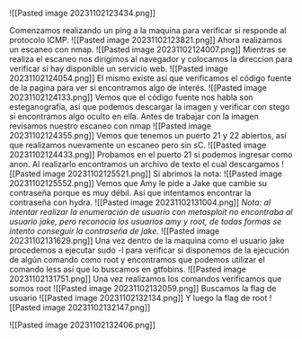 ![[Pasted image 20231102123434.png]]

Comenzamos realizando un ping a la maquina para verificar si responde al protocolo ICMP.
![[Pasted image 20231102123821.png]]
Ahora realizamos un escaneo con nmap.
![[Pasted image 20231102124007.png]]
Mientras se realiza el escaneo nos dirigimos al navegador y colocamos la direccion para verificar si hay disponible un servicio web.
![[Pasted image 20231102124054.png]]
El mismo existe así que verificamos el código fuente de la pagina para ver si encontramos algo de interés.
![[Pasted image 20231102124133.png]]
Vemos que el código fuente nos habla son esteganografía, así que podemos descargar la imagen y verificar con stego si encontramos algo oculto en ella.
Antes de trabajar con la imagen revisamos nuestro escaneo con nmap
![[Pasted image 20231102124355.png]]
Vemos que tenemos un puerto 21 y 22 abiertos, así que realizamos nuevamente un escaneo pero sin sC.
![[Pasted image 20231102124433.png]]
Probamos en el puerto 21 si podemos ingresar como anon.
Al realizarlo encontramos un archivo de texto el cual descargamos
![[Pasted image 20231102125521.png]]
Si abrimos la nota:
![[Pasted image 20231102125552.png]]
Vemos que Amy le pide a Jake que cambie su contraseña porque es muy débil.
Así que intentamos encontrar la contraseña con hydra.
![[Pasted image 20231102131004.png]]
*Nota: al intentar realizar la enumeración de usuario con metasploit no encontraba al usuario  jake, pero reconocía los usuarios amy y root, de todas formas se intento conseguir la contraseña de jake.*
![[Pasted image 20231102131629.png]]
Una vez dentro de la maquina como el usuario jake procedemos a ejecutar sudo -l para verificar si disponemos de la ejecución de algún comando como root y encontramos que podemos utilizar el comando less así que lo buscamos en gtfobins.
![[Pasted image 20231102131751.png]]
Una vez realizamos los comandos verificamos que somos root
![[Pasted image 20231102132059.png]]
Buscamos la flag de usuario
![[Pasted image 20231102132134.png]]
Y luego la flag de root
![[Pasted image 20231102132147.png]]

![[Pasted image 20231102132406.png]]
